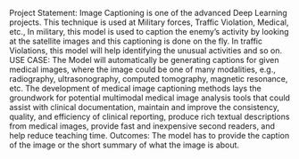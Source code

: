 Project Statement: Image Captioning is one of the advanced Deep Learning projects. This technique is used at Military forces, Traffic Violation, Medical, etc., In military, this model is used to caption the enemy’s activity by looking at the satellite images and this captioning is done on the fly. In traffic Violations, this model will help identifying the unusual activities and so on. USE CASE: The Model will automatically be generating captions for given medical images, where the image could be one of many modalities, e.g., radiography, ultrasonography, computed tomography, magnetic resonance, etc. The development of medical image captioning methods lays the groundwork for potential multimodal medical image analysis tools that could assist with clinical documentation, maintain and improve the consistency, quality, and efficiency of clinical reporting, produce rich textual descriptions from medical images, provide fast and inexpensive second readers, and help reduce teaching time. Outcomes: The model has to provide the caption of the image or the short summary of what the image is about.

